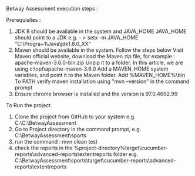 Betway Assessment execution steps :

Prerequisites : 
1) JDK 8 should be available in the system and JAVA_HOME JAVA_HOME should point to a JDK
   e.g. - > setx -m JAVA_HOME "C:\Progra~1\Java\jdk1.8.0_XX"
2) Maven should be available in the system. Follow the steps below 
   Visit Maven official website, download the Maven zip file, for example : apache-maven-3.6.0-bin.zip
   Unzip it to a folder. In this article, we are using c:\opt\apache-maven-3.6.0
   Add a MAVEN_HOME system variables, and point it to the Maven folder.
   Add %MAVEN_HOME%\bin To PATH
   verify maven installation using "mvn –version" in the command prompt 
3) Ensure chrome browser is installed and the version is 97.0.4692.99  

To Run the project 
1) Clone the project from GitHub to your system e.g. C:\C:\BetwayAssessment
2) Go to Project directory in the command prompt, e.g. C:\BetwayAssessment\sports
3) run the command :  mvn clean test 
4) check the reports in the %project-directory%target\cucumber-reports\advanced-reports\extentreports folder 
    e.g. C:\BetwayAssessment\sports\target\cucumber-reports\advanced-reports\extentreports
